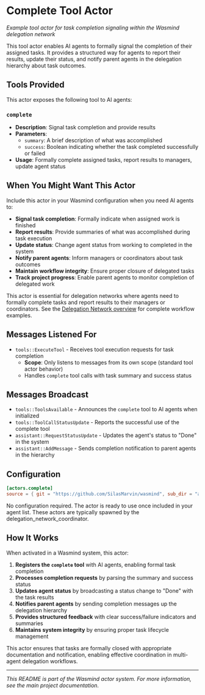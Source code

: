 # Complete Tool Actor

*Example tool actor for task completion signaling within the Wasmind delegation network*

This tool actor enables AI agents to formally signal the completion of their assigned tasks. It provides a structured way for agents to report their results, update their status, and notify parent agents in the delegation hierarchy about task outcomes.

## Tools Provided

This actor exposes the following tool to AI agents:

### `complete`
- **Description**: Signal task completion and provide results
- **Parameters**:
  - `summary`: A brief description of what was accomplished
  - `success`: Boolean indicating whether the task completed successfully or failed
- **Usage**: Formally complete assigned tasks, report results to managers, update agent status

## When You Might Want This Actor

Include this actor in your Wasmind configuration when you need AI agents to:

- **Signal task completion**: Formally indicate when assigned work is finished
- **Report results**: Provide summaries of what was accomplished during task execution
- **Update status**: Change agent status from working to completed in the system
- **Notify parent agents**: Inform managers or coordinators about task outcomes
- **Maintain workflow integrity**: Ensure proper closure of delegated tasks
- **Track project progress**: Enable parent agents to monitor completion of delegated work

This actor is essential for delegation networks where agents need to formally complete tasks and report results to their managers or coordinators. See the [Delegation Network overview](../../README.md) for complete workflow examples.

## Messages Listened For

- `tools::ExecuteTool` - Receives tool execution requests for task completion
  - **Scope**: Only listens to messages from its own scope (standard tool actor behavior)
  - Handles `complete` tool calls with task summary and success status

## Messages Broadcast

- `tools::ToolsAvailable` - Announces the `complete` tool to AI agents when initialized
- `tools::ToolCallStatusUpdate` - Reports the successful use of the complete tool
- `assistant::RequestStatusUpdate` - Updates the agent's status to "Done" in the system
- `assistant::AddMessage` - Sends completion notification to parent agents in the hierarchy

## Configuration

```toml
[actors.complete]
source = { git = "https://github.com/SilasMarvin/wasmind", sub_dir = "actors/delegation_network/crates/complete" }
```

No configuration required. The actor is ready to use once included in your agent list. These actors are typically spawned by the delegation_network_coordinator.

## How It Works

When activated in a Wasmind system, this actor:

1. **Registers the `complete` tool** with AI agents, enabling formal task completion
2. **Processes completion requests** by parsing the summary and success status
3. **Updates agent status** by broadcasting a status change to "Done" with the task results
4. **Notifies parent agents** by sending completion messages up the delegation hierarchy
5. **Provides structured feedback** with clear success/failure indicators and summaries
6. **Maintains system integrity** by ensuring proper task lifecycle management

This actor ensures that tasks are formally closed with appropriate documentation and notification, enabling effective coordination in multi-agent delegation workflows.

---

*This README is part of the Wasmind actor system. For more information, see the main project documentation.*
